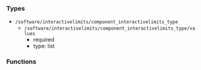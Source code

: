 ### Types

- `/software/interactivelimits/component_interactivelimits_type`
    - `/software/interactivelimits/component_interactivelimits_type/values`
        - required
        - type: list
### Functions
